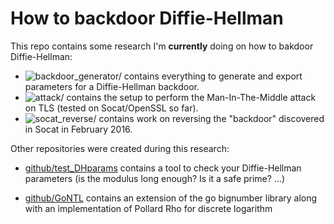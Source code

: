 # How to backdoor Diffie-Hellman

This repo contains some research I'm **currently** doing on how to bakdoor Diffie-Hellman:

* ![backdoor_generator/](backdoor_generator/) contains everything to generate and export parameters for a Diffie-Hellman backdoor.
* ![attack/](attack/) contains the setup to perform the Man-In-The-Middle attack on TLS (tested on Socat/OpenSSL so far).
* ![socat_reverse/](socat_reverse/) contains work on reversing the "backdoor" discovered in Socat in February 2016.

Other repositories were created during this research:

* [github/test_DHparams](https://github.com/mimoo/test_DHparams) contains a tool to check your Diffie-Hellman parameters (is the modulus long enough? Is it a safe prime? ...)

* [github/GoNTL](https://github.com/mimoo/GoNTL) contains an extension of the go bignumber library along with an implementation of Pollard Rho for discrete logarithm


